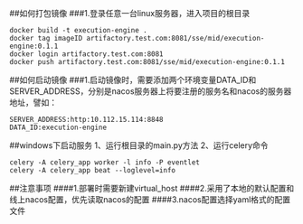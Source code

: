 ##如何打包镜像
###1.登录任意一台linux服务器，进入项目的根目录
```commandline
docker build -t execution-engine .
docker tag imageID artifactory.test.com:8081/sse/mid/execution-engine:0.1.1
docker login artifactory.test.com:8081
docker push artifactory.test.com:8081/sse/mid/execution-engine:0.1.1
```
##如何启动镜像
###1.启动镜像时，需要添加两个环境变量DATA_ID和SERVER_ADDRESS，分别是nacos服务器上将要注册的服务名和nacos的服务器地址，譬如：
```commandline
SERVER_ADDRESS:http:10.112.15.114:8848
DATA_ID:execution-engine
```

##windows下启动服务
1、运行根目录的main.py方法
2、运行celery命令
```commandline
celery -A celery_app worker -l info -P eventlet
celery -A celery_app beat --loglevel=info
```

##注意事项
####1.部署时需要新建virtual_host
####2.采用了本地的默认配置和线上nacos配置，优先读取nacos的配置
####3.nacos配置选择yaml格式的配置文件
